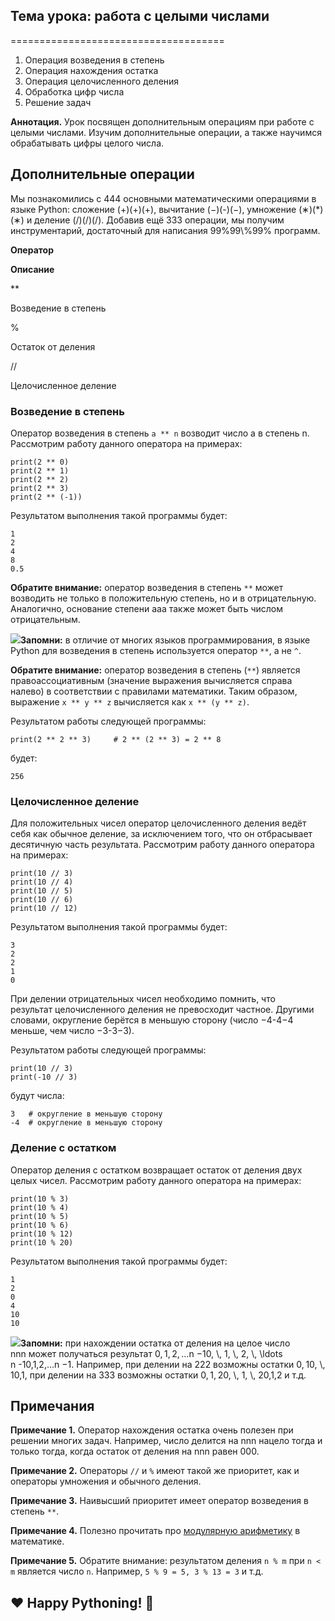 ## Тема урока: работа с целыми числами  
=====================================

1.  Операция возведения в степень
2.  Операция нахождения остатка
3.  Операция целочисленного деления
4.  Обработка цифр числа
5.  Решение задач

**Аннотация.** Урок посвящен дополнительным операциям при работе с целыми числами. Изучим дополнительные операции, а также научимся обрабатывать цифры целого числа.

Дополнительные операции
-----------------------

Мы познакомились с 444 основными математическими операциями в языке Python: сложение (+)(+)(+), вычитание (−)(-)(−), умножение (∗)(\*)(∗) и деление (/)(/)(/). Добавив ещё 333 операции, мы получим инструментарий, достаточный для написания 99%99\\%99% программ.

**Оператор**

**Описание**

\*\*

Возведение в степень

%

Остаток от деления

//

Целочисленное деление

### Возведение в степень

Оператор возведения в степень `a ** n` возводит число a в степень n. Рассмотрим работу данного оператора на примерах:

    print(2 ** 0)
    print(2 ** 1)
    print(2 ** 2)
    print(2 ** 3)
    print(2 ** (-1))

Результатом выполнения такой программы будет:

    1
    2
    4
    8
    0.5

**Обратите внимание:** оператор возведения в степень `**` может возводить не только в положительную степень, но и в отрицательную. Аналогично, основание степени aaa также может быть числом отрицательным. 

![](https://ucarecdn.com/3d090441-07c7-4fc0-8b3c-92d4a825cb7c/)**Запомни:** в отличие от многих языков программирования, в языке Python для возведения в степень используется оператор `**`, а не `^`.

**Обратите внимание:** оператор возведения в степень (`**`) является правоассоциативным (значение выражения вычисляется справа налево) в соответствии с правилами математики. Таким образом, выражение `x ** y ** z` вычисляется как `x ** (y ** z)`.

Результатом работы следующей программы:

    print(2 ** 2 ** 3)     # 2 ** (2 ** 3) = 2 ** 8

будет:

    256

### Целочисленное деление

Для положительных чисел оператор целочисленного деления ведёт себя как обычное деление, за исключением того, что он отбрасывает десятичную часть результата. Рассмотрим работу данного оператора на примерах:

    print(10 // 3)
    print(10 // 4)
    print(10 // 5)
    print(10 // 6)
    print(10 // 12)

Результатом выполнения такой программы будет:

    3
    2
    2
    1
    0

При делении отрицательных чисел необходимо помнить, что результат целочисленного деления не превосходит частное. Другими словами, округление берётся в меньшую сторону (число −4\-4−4 меньше, чем число −3\-3−3).

Результатом работы следующей программы:

    print(10 // 3)
    print(-10 // 3)

будут числа:

    3   # округление в меньшую сторону
    -4  # округление в меньшую сторону

### Деление с остатком

Оператор деления с остатком возвращает остаток от деления двух целых чисел. Рассмотрим работу данного оператора на примерах:

    print(10 % 3)
    print(10 % 4)
    print(10 % 5)
    print(10 % 6)
    print(10 % 12)
    print(10 % 20)

Результатом выполнения такой программы будет:

    1
    2
    0
    4 
    10
    10

![](https://ucarecdn.com/a982a1c9-3744-4293-9a0b-a4ca5ebe9eff/)**Запомни:** при нахождении остатка от деления на целое число nnn может получаться результат 0, 1, 2, …n −10, \\, 1, \\, 2, \\, \\ldots n -10,1,2,…n −1. Например, при делении на 222 возможны остатки 0, 10, \\, 10,1, при делении на 333 возможны остатки 0, 1, 20, \\, 1, \\, 20,1,2 и т.д.

Примечания
----------

**Примечание 1.** Оператор нахождения остатка очень полезен при решении многих задач. Например, число делится на nnn нацело тогда и только тогда, когда остаток от деления на nnn равен 000.

**Примечание 2.** Операторы `//` и `%` имеют такой же приоритет, как и операторы умножения и обычного деления.

**Примечание 3.** Наивысший приоритет имеет оператор возведения в степень `**`.

**Примечание 4.** Полезно прочитать про [модулярную арифметику](https://ru.wikipedia.org/wiki/%D0%A1%D1%80%D0%B0%D0%B2%D0%BD%D0%B5%D0%BD%D0%B8%D0%B5_%D0%BF%D0%BE_%D0%BC%D0%BE%D0%B4%D1%83%D0%BB%D1%8E) в математике.

**Примечание 5.** Обратите внимание: результатом деления `n % m` при `n < m` является число `n`. Например, `5 % 9 = 5, 3 % 13 = 3` и т.д.

❤️ Happy Pythoning! 🐍
----------------------